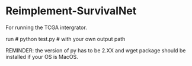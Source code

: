 # Reimplement-SurvivalNet

For running the TCGA intergrator.

run # python test.py # with your own output path

REMINDER: the version of py has to be 2.XX and wget package should be installed if your OS is MacOS.

